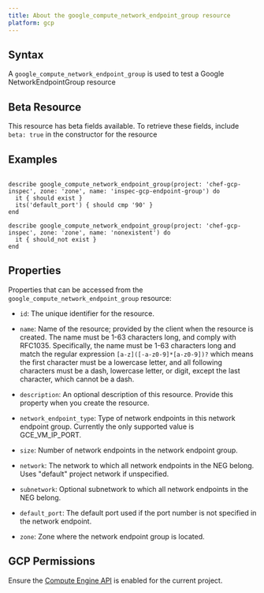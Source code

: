 ```yaml
---
title: About the google_compute_network_endpoint_group resource
platform: gcp
---
```


## Syntax
A `google_compute_network_endpoint_group` is used to test a Google NetworkEndpointGroup resource


## Beta Resource
This resource has beta fields available. To retrieve these fields, include `beta: true` in the constructor for the resource

## Examples
```

describe google_compute_network_endpoint_group(project: 'chef-gcp-inspec', zone: 'zone', name: 'inspec-gcp-endpoint-group') do
  it { should exist }
  its('default_port') { should cmp '90' }
end

describe google_compute_network_endpoint_group(project: 'chef-gcp-inspec', zone: 'zone', name: 'nonexistent') do
  it { should_not exist }
end
```

## Properties
Properties that can be accessed from the `google_compute_network_endpoint_group` resource:


  * `id`: The unique identifier for the resource.

  * `name`: Name of the resource; provided by the client when the resource is created. The name must be 1-63 characters long, and comply with RFC1035. Specifically, the name must be 1-63 characters long and match the regular expression `[a-z]([-a-z0-9]*[a-z0-9])?` which means the first character must be a lowercase letter, and all following characters must be a dash, lowercase letter, or digit, except the last character, which cannot be a dash.

  * `description`: An optional description of this resource. Provide this property when you create the resource.

  * `network_endpoint_type`: Type of network endpoints in this network endpoint group. Currently the only supported value is GCE_VM_IP_PORT.

  * `size`: Number of network endpoints in the network endpoint group.

  * `network`: The network to which all network endpoints in the NEG belong. Uses "default" project network if unspecified.

  * `subnetwork`: Optional subnetwork to which all network endpoints in the NEG belong.

  * `default_port`: The default port used if the port number is not specified in the network endpoint.

  * `zone`: Zone where the network endpoint group is located.


## GCP Permissions

Ensure the [Compute Engine API](https://console.cloud.google.com/apis/library/compute.googleapis.com/) is enabled for the current project.
